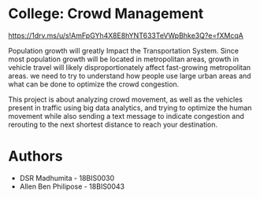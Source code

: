 # College: Crowd Management

https://1drv.ms/u/s!AmFpGYh4X8E8hYNT633TeVWpBhke3Q?e=fXMcqA
<br />

Population growth will greatly Impact the Transportation System. Since most population growth will be located in metropolitan areas, growth in vehicle travel will likely disproportionately affect fast-growing metropolitan areas. we need to try to understand how people use large urban areas and what can be done to optimize the crowd congestion.

This project is about analyzing crowd movement, as well as the vehicles present in traffic using big data analytics, and trying to optimize the human movement while also sending a text message to indicate congestion and rerouting to the next shortest distance to reach your destination.

# Authors
- DSR Madhumita - 18BIS0030
- Allen Ben Philipose - 18BIS0043
